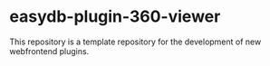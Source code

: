 # easydb-plugin-360-viewer

This repository is a template repository for the development of new webfrontend plugins.
